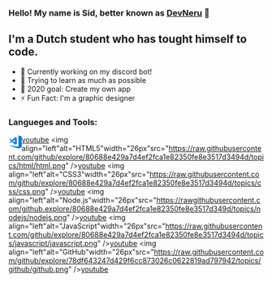 ### Hello! My name is Sid, better known as [DevNeru](website) 🦆

## I'm a Dutch student who has tought himself to code.
- 🤖 Currently working on my discord bot!
- 🧠 Trying to learn as much as possible
- 👀 2020 goal: Create my own app
- ⚡️ Fun Fact: I'm a graphic designer

### Langueges and Tools:
<img align="left" alt="Visual Studio Code" width="26px" src="https://raw.githubusercontent.com/github/explore/80688e429a7d4ef2fca1e82350fe8e3517d3494d/topics/visual-studio-code/visual-studio-code.png" style="max-width:100%;">[youtube]
<img align="left"alt="HTML5"width="26px"src="https://raw.githubusercontent.com/github/explore/80688e429a7d4ef2fca1e82350fe8e3517d3494d/topics/html/html.png" />[youtube]
<img align="left"alt="CSS3"width="26px"src="https://raw.githubusercontent.com/github/explore/80688e429a7d4ef2fca1e82350fe8e3517d3494d/topics/css/css.png" />[youtube]
<img align="left"alt="Node.js"width="26px"src="https://rawgithubusercontent.com/github.explore/80688e429a7d4ef2fca1e82350fe8e3517d349d/topics/nodejs/nodejs.png" />[youtube]
<img align="left"alt="JavaScript"width="26px"src="https://raw.githubusercontent.com/github/explore/80688e429a7d4ef2fca1e82350fe8e3517d3494d/topics/javascript/javascript.png" />[youtube]
<img align="left"alt="GitHub"width="26px"src="https://raw.githubusercontent.com/github/explore/78df643247d429f6cc873026c0622819ad797942/topics/github/github.png" />[youtube]

<br />
<br />

[youtube]: https://www.youtube.com/channel/UCZTuXfAjlhHbsA2as8umefA?
